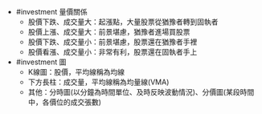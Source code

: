 - #investment 量價關係
	- 股價下跌、成交量大：起漲點，大量股票從猶豫者轉到固執者
	- 股價上漲、成交量大：前景堪慮，猶豫者進場買股票
	- 股價下跌、成交量小：前景堪慮，股票還在猶豫者手裡
	- 股價看漲、成交量小：非常有利，股票還在固執者手上
- #investment 圖
	- K線圖：股價，平均線稱為均線
	- 下方長柱：成交量，平均線稱為均量線(VMA)
	- 其他：分時圖(以分鐘為時間單位、及時反映波動情況)、分價圖(某段時間中，各價位的成交張數)